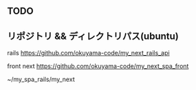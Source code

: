 ## TODO


## リポジトリ && ディレクトリパス(ubuntu)
rails
https://github.com/okuyama-code/my_next_rails_api

front next
https://github.com/okuyama-code/my_next_spa_front


~/my_spa_rails/my_next
